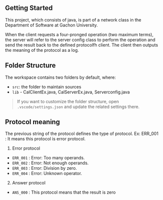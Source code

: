 ## Getting Started

This project, which consists of java, is part of a network class in the Department of Software at Gachon University.

When the client requests a four-pronged operation (two maximum terms), the server will refer to the server config class to perform the operation and send the result back to the defined protocolfh client. The client then outputs the meaning of the protocol as a log.

## Folder Structure

The workspace contains two folders by default, where:

- `src`: the folder to maintain sources
- `lib` - CalClientEx.java, CalServerEx.java, Serverconfig.java


> If you want to customize the folder structure, open `.vscode/settings.json` and update the related settings there.

## Protocol meaning

The previous string of the protocol defines the type of protocol.
Ex: ERR_001 : It means this protocol is error protocol.

1.	Error protocol
-	`ERR_001` : Error: Too many operands.
-	`ERR_002` : Error: Not enough operands.
-	`ERR_003` : Error: Division by zero.
-	`ERR_004` : Error: Unknown operator.


2.	Answer protocol
-	`ANS_000` : This protocol means that the result is zero


